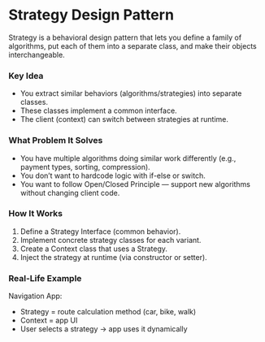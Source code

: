# Strategy Design Pattern

Strategy is a behavioral design pattern that lets you define a family of algorithms, put each of them into a separate class, and make their objects interchangeable.

### Key Idea

* You extract similar behaviors (algorithms/strategies) into separate classes.  
* These classes implement a common interface.  
* The client (context) can switch between strategies at runtime.

### What Problem It Solves

* You have multiple algorithms doing similar work differently (e.g., payment types, sorting, compression).  
* You don’t want to hardcode logic with if-else or switch.  
* You want to follow Open/Closed Principle — support new algorithms without changing client code.

### How It Works

1. Define a Strategy Interface (common behavior).  
2. Implement concrete strategy classes for each variant.  
3. Create a Context class that uses a Strategy.  
4. Inject the strategy at runtime (via constructor or setter).

### Real-Life Example

Navigation App:

* Strategy \= route calculation method (car, bike, walk)  
* Context \= app UI  
* User selects a strategy → app uses it dynamically
